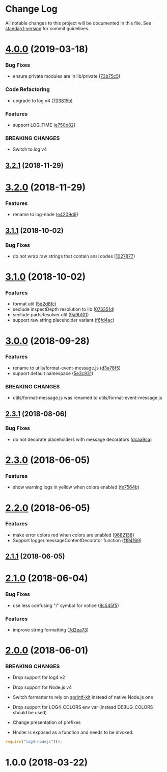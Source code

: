 # Change Log

All notable changes to this project will be documented in this file. See [standard-version](https://github.com/conventional-changelog/standard-version) for commit guidelines.

# [4.0.0](https://github.com/medikoo/log-node/compare/v3.2.1...v4.0.0) (2019-03-18)

### Bug Fixes

-   ensure private modules are in lib/private ([73b75c5](https://github.com/medikoo/log-node/commit/73b75c5))

### Code Refactoring

-   upgrade to log v4 ([703815b](https://github.com/medikoo/log-node/commit/703815b))

### Features

-   support LOG_TIME ([e750b82](https://github.com/medikoo/log-node/commit/e750b82))

### BREAKING CHANGES

-   Switch to log v4

<a name="3.2.1"></a>

## [3.2.1](https://github.com/medikoo/log-node/compare/v3.2.0...v3.2.1) (2018-11-29)

<a name="3.2.0"></a>

# [3.2.0](https://github.com/medikoo/log-node/compare/v3.1.1...v3.2.0) (2018-11-29)

### Features

-   rename to log-node ([e4209d9](https://github.com/medikoo/log-node/commit/e4209d9))

<a name="3.1.1"></a>

## [3.1.1](https://github.com/medikoo/log4-node/compare/v3.1.0...v3.1.1) (2018-10-02)

### Bug Fixes

-   do not wrap raw strings that contain ansi codes ([1027877](https://github.com/medikoo/log4-node/commit/1027877))

<a name="3.1.0"></a>

# [3.1.0](https://github.com/medikoo/log4-node/compare/v3.0.0...v3.1.0) (2018-10-02)

### Features

-   format util ([5d2d8fc](https://github.com/medikoo/log4-node/commit/5d2d8fc))
-   seclude inspectDepth resolution to lib ([073351d](https://github.com/medikoo/log4-node/commit/073351d))
-   seclude partsResolver util ([9a9b101](https://github.com/medikoo/log4-node/commit/9a9b101))
-   support raw string placeholder variant ([f6fd4ac](https://github.com/medikoo/log4-node/commit/f6fd4ac))

<a name="3.0.0"></a>

# [3.0.0](https://github.com/medikoo/log4-node/compare/v2.3.1...v3.0.0) (2018-09-28)

### Features

-   rename to utils/format-event-message.js ([d3a78f5](https://github.com/medikoo/log4-node/commit/d3a78f5))
-   support default namespace ([5e3c931](https://github.com/medikoo/log4-node/commit/5e3c931))

### BREAKING CHANGES

-   utils/format-message.js was renamed to utils/format-event-message.js

<a name="2.3.1"></a>

## [2.3.1](https://github.com/medikoo/log4-node/compare/v2.3.0...v2.3.1) (2018-08-06)

### Bug Fixes

-   do not decorate placeholders with message decorators ([dcaa9ca](https://github.com/medikoo/log4-node/commit/dcaa9ca))

<a name="2.3.0"></a>

# [2.3.0](https://github.com/medikoo/log4-node/compare/v2.2.0...v2.3.0) (2018-06-05)

### Features

-   show warning logs in yellow when colors enabled ([fe7564b](https://github.com/medikoo/log4-node/commit/fe7564b))

<a name="2.2.0"></a>

# [2.2.0](https://github.com/medikoo/log4-node/compare/v2.1.1...v2.2.0) (2018-06-05)

### Features

-   make error colors red when colors are enabled ([9682138](https://github.com/medikoo/log4-node/commit/9682138))
-   Support logger.messageContentDecorator function ([f194169](https://github.com/medikoo/log4-node/commit/f194169))

<a name="2.1.1"></a>

## [2.1.1](https://github.com/medikoo/log4-node/compare/v2.1.0...v2.1.1) (2018-06-05)

<a name="2.1.0"></a>

# [2.1.0](https://github.com/medikoo/log4-node/compare/v2.0.0...v2.1.0) (2018-06-04)

### Bug Fixes

-   use less confusing "i" symbol for notice ([8c545f5](https://github.com/medikoo/log4-node/commit/8c545f5))

### Features

-   improve string formatting ([7d2ea73](https://github.com/medikoo/log4-node/commit/7d2ea73))

<a name="2.0.0"></a>

# [2.0.0](https://github.com/medikoo/log4-node/compare/v1.0.0...v2.0.0) (2018-06-01)

### BREAKING CHANGES

-   Drop support for log4 v2
-   Drop support for Node.js v4
-   Switch formatter to rely on [sprintf-kit](https://github.com/medikoo/sprintf-kit) instead of native Node.js one
-   Drop support for LOG4_COLORS env var (instead DEBUG_COLORS should be used)
-   Change presentation of prefixes

-   Hndler is exposed as a function and needs to be invoked:

```javascript
require("log4-nodejs")();
```

<a name="1.0.0"></a>

# 1.0.0 (2018-03-22)
